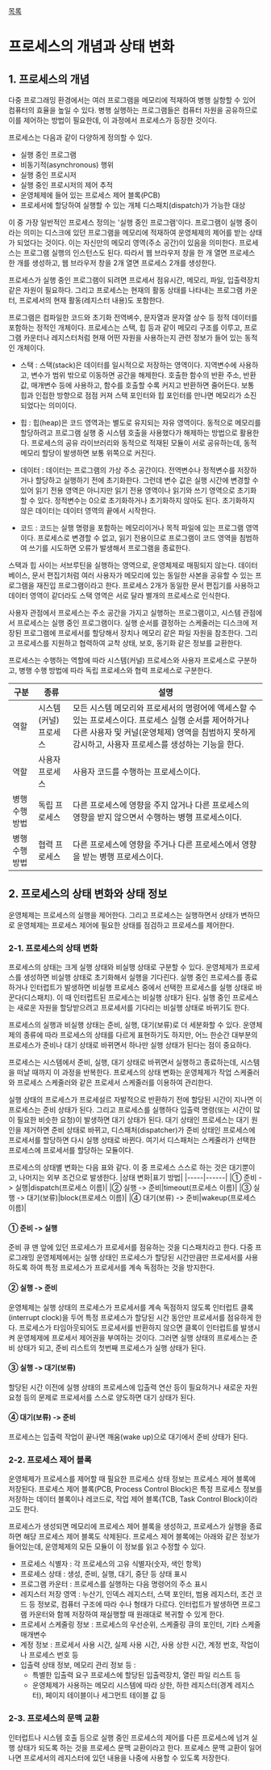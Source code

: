 [목록](https://github.com/JungInBaek/TIL/blob/main/README.md)

# 프로세스의 개념과 상태 변화


## 1. 프로세스의 개념
다중 프로그래밍 환경에서는 여러 프로그램을 메모리에 적재하여 병행 실항할 수 있어 컴퓨터의 효율을 높일 수 있다. 병행 실행하는 프로그램들은 컴퓨터 자원을 공유하므로 이를 제어하는 방법이 필요한데, 이 과정에서 프로세스가 등장한 것이다.

프로세스는 다음과 같이 다양하게 정의할 수 있다.
- 실행 중인 프로그램
- 비동기적(asynchronous) 행위
- 실행 중인 프로시저
- 실행 중인 프로시저의 제어 추적
- 운영체제에 들어 있는 프로세스 제어 블록(PCB)
- 프로세서에 할당하여 실행할 수 있는 개체 디스패치(dispatch)가 가능한 대상

이 중 가장 일반적인 프로세스 정의는 '실행 중인 프로그램'이다. 프로그램이 실행 중이라는 의미는 디스크에 있던 프로그램을 메모리에 적재하여 운영체제의 제어를 받는 상태가 되었다는 것이다. 이는 자신만의 메모리 영역(주소 공간)이 있음을 의미한다. 프로세스는 프로그램 실행의 인스턴스도 된다. 따라서 웹 브라우저 창을 한 개 열면 프로세스 한 개를 생성하고, 웹 브라우저 창을 2개 열면 프로세스 2개를 생성한다.

프로세스가 실행 중인 프로그램이 되려면 프로세서 점유시간, 메모리, 파일, 입출력장치 같은 자원이 필요하다. 그리고 프로세스는 현재의 활동 상태를 나타내는 프로그램 카운터, 프로세서의 현재 활동(레지스터 내용)도 포함한다.

프로그램은 컴파일한 코드와 초기화 전역벼수, 문자열과 문자열 상수 등 정적 데이터를 포함하는 정적인 개체이다. 프로세스는 스택, 힙 등과 같이 메모리 구조를 이루고, 프로그램 카운터나 레지스터처럼 현재 어떤 자원을 사용하는지 관련 정보가 들어 있는 동적인 개체이다.

- 스택 : 스택(stack)은 데이터를 일시적으로 저장하는 영역이다. 지역변수에 사용하고, 변수가 범위 밖으로 이동하면 공간을 해제한다. 호출한 함수의 반환 주소, 반환 값, 매개변수 등에 사용하고, 함수를 호출할 수록 커지고 반환하면 줄어든다. 보통 힙과 인접한 방향으로 점점 커져 스택 포인터와 힙 포인터를 만나면 메모리가 소진되었다는 의미이다.

- 힙 : 힙(heap)은 코드 영역과는 별도로 유지되는 자유 영역이다. 동적으로 메모리를 할당하려고 프로그램 실행 중 시스템 호출을 사용했다가 해제하는 방법으로 활용한다. 프로세스의 공유 라이브러리와 동적으로 적재된 모듈이 서로 공유하는데, 동적 메모리 할당이 발생하면 보통 위쪽으로 커진다.

- 데이터 : 데이터는 프로그램의 가상 주소 공간이다. 전역변수나 정적변수를 저장하거나 할당하고 실행하기 전에 초기화한다. 그런데 변수 값은 실행 시간에 변경할 수 있어 읽기 전용 영역은 아니지만 읽기 전용 영역이나 읽기와 쓰기 영역으로 초기화할 수 있다. 정적변수는 0으로 초기화하거나 초기화하지 않아도 된다. 초기화하지 않은 데이터는 데이터 영역의 끝에서 시작한다.

- 코드 : 코드는 실행 명령을 포함하는 메모리이거나 목적 파일에 있는 프로그램 영역이다. 프로세스로 변경할 수 없고, 읽기 전용이므로 프로그램이 코드 영역을 침범하여 쓰기를 시도하면 오류가 발생해서 프로그램을 종료한다.

스택과 힙 사이는 서브루틴을 실행하는 영역으로, 운영체제로 매핑되지 않는다. 데이터베이스, 문서 편집기처럼 여러 사용자가 메모리에 있는 동일한 사본을 공유할 수 있는 프로그램을 재진입 프로그램이라고 한다. 프로세스 2개가 동일한 문서 편집기를 사용하고 데이터 영역이 같더라도 스택 영역은 서로 달라 별개의 프로세스로 인식한다.

사용자 관점에서 프로세스는 주소 공간을 가지고 실행하는 프로그램이고, 시스템 관점에서 프로세스는 실행 중인 프로그램이다. 실행 순서를 결정하는 스케줄러는 디스크에 저장된 프로그램에 프로세서를 할당해서 장치나 메모리 같은 파일 자원을 참조한다. 그리고 프로세스를 지원하고 협력하여 교착 상태, 보호, 동기화 같은 정보를 교환한다.

프로세스는 수행하는 역할에 따라 시스템(커널) 프로세스와 사용자 프로세스로 구분하고, 병행 수행 방법에 따라 독립 프로세스와 협력 프로세스로 구분한다.

|구분|종류|설명|
|----------|----------|----------|
|역할|시스템(커널) 프로세스|모든 시스템 메모리와 프로세서의 명령어에 액세스할 수 있는 프로세스이다. 프로세스 실행 순서를 제어하거나 다른 사용자 및 커널(운영체제) 영역을 침범하지 못하게 감시하고, 사용자 프로세스를 생성하는 기능을 한다.|
|역할|사용자프로세스|사용자 코드를 수행하는 프로세스이다.|
|병행 수행 방법|독립 프로세스|다른 프로세스에 영향을 주지 않거나 다른 프로세스의 영향을 받지 않으면서 수행하는 병행 프로세스이다.|
|병행 수행 방법|협력 프로세스|다른 프로세스에 영향을 주거나 다른 프로세스에서 영향을 받는 병행 프로세스이다.|


## 2. 프로세스의 상태 변화와 상태 정보
운영체제는 프로세스의 실행을 제어한다. 그리고 프로세스는 실행하면서 상태가 변하므로 운영체제는 프로세스 제어에 필요한 상태를 점검하고 프로세스를 제어한다.

### 2-1. 프로세스의 상태 변화
프로세스의 상태는 크게 실행 상태와 비실행 상태로 구분할 수 있다. 운영체제가 프로세스를 생성하면 비실행 상태로 초기화해서 실행을 기다린다. 실행 중인 프로세스를 종료하거나 인터럽트가 발생하면 비실행 프로세스 중에서 선택한 프로세스를 실행 상태로 바꾼다(디스패치). 이 때 인터럽트된 프로세스는 비실행 상태가 된다. 실행 중인 프로세스는 새로운 자원을 할당받으려고 프로세서를 기다리는 비실행 상태로 바뀌기도 한다.

프로세스의 실행과 비실행 상태는 준비, 실행, 대기(보류)로 더 세분화할 수 있다. 운영체제의 종류에 따라 프로세스의 상태를 다르게 표현하기도 하지만, 어느 한순간 대부분의 프로세스가 준비나 대기 상태로 바뀌면서 하나만 실행 상태가 된다는 점이 중요하다.

프로세스는 시스템에서 준비, 실행, 대기 상태로 바뀌면서 실행하고 종료하는데, 시스템을 떠날 때까지 이 과정을 반복한다. 프로세스의 상태 변화는 운영체제가 작업 스케줄러와 프로세스 스케줄러와 같은 프로세서 스케줄러를 이용하여 관리한다.

실행 상태의 프로세스가 프로세설르 자발적으로 반환하기 전에 할당된 시간이 지나면 이 프로세스는 준비 상태가 된다. 그리고 프로세스를 실행하다 입출력 명령(또는 시간이 많이 필요한 비슷한 요청)이 발생하면 대기 상태가 된다. 대기 상태인 프로세스는 대기 원인을 제거하면 준비 상태로 바뀌고, 디스패처(dispatcher)가 준비 상태인 프로세스에 프로세서를 할당하면 다시 실행 상태로 바뀐다. 여기서 디스패처는 스케줄러가 선택한 프로세스에 프로세서를 할당하는 모듈이다.

프로세스의 상태별 변화는 다음 표와 같다. 이 중 프로세스 스스로 하는 것은 대기뿐이고, 나머지는 외부 조건으로 발생한다.
|상태 변화|표기 방법|
|-----|------|
|① 준비 -> 실행|dispatch(프로세스 이름)|
|② 실행 -> 준비|timeout(프로세스 이름)|
|③ 실행 -> 대기(보류)|block(프로세스 이름)|
|④ 대기(보류) -> 준비|wakeup(프로세스 이름)|

#### ① 준비 -> 실행
준비 큐 맨 앞에 있던 프로세스가 프로세서를 점유하는 것을 디스패치라고 한다. 다중 프로그래밍 운영체제에서는 실행 상태인 프로세스가 할당된 시간만큼만 프로세서를 사용하도록 하여 특정 프로세스가 프로세서를 계속 독점하는 것을 방지한다.

#### ② 실행 -> 준비
운영체제는 실행 상태의 프로세스가 프로세서를 계속 독점하지 않도록 인터럽트 클록(interrupt clock)을 두어 특정 프로세스가 할당된 시간 동안만 프로세서를 점유하게 한다. 프로세스가 타임아웃되어도 프로세서를 반환하지 않으면 클록이 인터럽트를 발생시켜 운영체제에 프로세서 제어권을 부여하는 것이다. 그러면 실행 상태의 프로세스는 준비 상태가 되고, 준비 리스트의 첫번째 프로세스가 실행 상태가 된다.

#### ③ 실행 -> 대기(보류)
할당된 시간 이전에 실행 상태의 프로세스에 입출력 연산 등이 필요하거나 새로운 자원 요청 등의 문제로 프로세서를 스스로 양도하면 대기 상태가 된다.

#### ④ 대기(보류) -> 준비
프로세스는 입출력 작업이 끝나면 깨움(wake up)으로 대기에서 준비 상태가 된다.


### 2-2. 프로세스 제어 블록
운영체제가 프로세스를 제어할 때 필요한 프로세스 상태 정보는 프로세스 제어 블록에 저장된다. 프로세스 제어 블록(PCB, Process Control Block)은 특정 프로세스 정보를 저장하는 데이터 블록이나 레코드로, 작업 제어 블록(TCB, Task Control Block)이라고도 한다.

프로세스가 생성되면 메모리에 프로세스 제어 블록을 생성하고, 프로세스가 실행을 종료하면 해당 프로세스 제어 블록도 삭제된다. 프로세스 제어 블록에는 아래와 같은 정보가 들어있는데, 운영체제의 모든 모듈이 이 정보를 읽고 수정할 수 있다.

- 프로세스 식별자 : 각 프로세스의 고유 식별자(숫자, 색인 항목)
- 프로세스 상태 : 생성, 준비, 실행, 대기, 중단 등 상태 표시
- 프로그램 카운터 : 프로세스를 실행하는 다음 명령어의 주소 표시
- 레지스터 저장 영역 : 누산기, 인덱스 레지스터, 스택 포인터, 범용 레지스터, 조건 코드 등 정보로, 컴퓨터 구조에 따라 수나 형태가 다르다. 인터럽트가 발생하면 프로그램 카운터와 함께 저장하여 재실행할 때 원래대로 복귀할 수 있게 한다.
- 프로세서 스케줄링 정보 : 프로세스의 우선순위, 스케줄링 큐의 포인터, 기타 스케줄 매개변수
- 계정 정보 : 프로세서 사용 시간, 실제 사용 시간, 사용 상한 시간, 계정 번호, 작업이나 프로세스 번호 등
- 입출력 상태 정보, 메모리 관리 정보 등 : 
  - 특별한 입출력 요구 프로세스에 할당된 입출력장치, 열린 파일 리스트 등
  - 운영체제가 사용하는 메모리 시스템에 따라 상한, 하한 레지스터(경계 레지스터), 페이지 테이블이나 세그먼트 테이블 값 등

### 2-3. 프로세스의 문맥 교환
인터럽트나 시스템 호출 등으로 실행 중인 프로세스의 제어를 다른 프로세스에 넘겨 실행 상태가 되도록 하는 것을 프로세스 문맥 교환이라고 한다. 프로세스 문맥 교환이 일어나면 프로세서의 레지스터에 있던 내용을 나중에 사용할 수 있도록 저장한다.